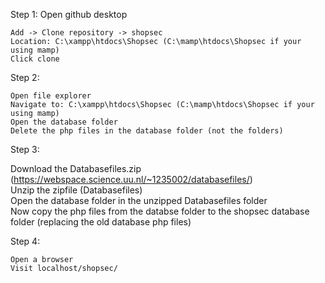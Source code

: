 Step 1:
	Open github desktop

	Add -> Clone repository -> shopsec
	Location: C:\xampp\htdocs\Shopsec (C:\mamp\htdocs\Shopsec if your using mamp)
	Click clone

Step 2:

	Open file explorer
	Navigate to: C:\xampp\htdocs\Shopsec (C:\mamp\htdocs\Shopsec if your using mamp)
	Open the database folder
	Delete the php files in the database folder (not the folders)

Step 3:

  Download the Databasefiles.zip (https://webspace.science.uu.nl/~1235002/databasefiles/)<br />
	Unzip the zipfile (Databasefiles)<br />
	Open the database folder in the unzipped Databasefiles folder<br />
	Now copy the php files from the databse folder to the shopsec database folder (replacing the old database php files)<br />

Step 4:

	Open a browser
	Visit localhost/shopsec/
